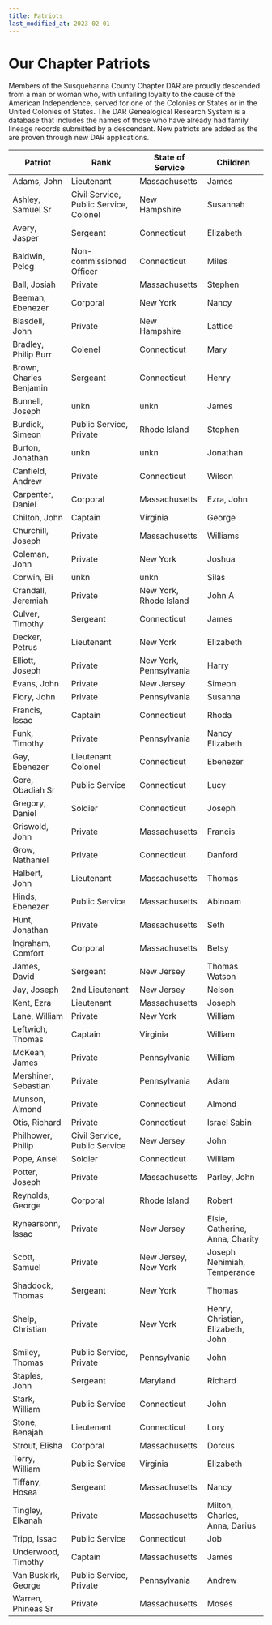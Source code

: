 ```yaml
---
title: Patriots
last_modified_at: 2023-02-01
---
```


# Our Chapter Patriots

Members of the Susquehanna County Chapter DAR are proudly descended from a man
or woman who, with unfailing loyalty to the cause of the American Independence,
served for one of the Colonies or States or in the United Colonies of States.
The DAR Genealogical Research System is a database that includes the names of
those who have already had family lineage records submitted by a descendant.
New patriots are added as the are proven through new DAR applications.

| Patriot | Rank | State of Service | Children |
|---------|------|------------------|----------|
|Adams, John|Lieutenant|Massachusetts|James|
|Ashley, Samuel Sr|Civil Service, Public Service, Colonel|New Hampshire|Susannah|
|Avery, Jasper|Sergeant|Connecticut|Elizabeth|
|Baldwin, Peleg|Non-commissioned Officer|Connecticut|Miles|
|Ball, Josiah|Private|Massachusetts|Stephen|
|Beeman, Ebenezer|Corporal|New York|Nancy|
|Blasdell, John|Private|New Hampshire|Lattice|
|Bradley, Philip Burr|Colenel|Connecticut|Mary|
|Brown, Charles Benjamin|Sergeant|Connecticut|Henry|
|Bunnell, Joseph|unkn|unkn|James|
|Burdick, Simeon|Public Service, Private|Rhode Island|Stephen|
|Burton, Jonathan|unkn|unkn|Jonathan|
|Canfield, Andrew|Private|Connecticut|Wilson|
|Carpenter, Daniel|Corporal|Massachusetts|Ezra, John|
|Chilton, John|Captain|Virginia|George|
|Churchill, Joseph|Private|Massachusetts|Williams|
|Coleman, John|Private|New York|Joshua|
|Corwin, Eli|unkn|unkn|Silas|
|Crandall, Jeremiah|Private|New York, Rhode Island|John A|
|Culver, Timothy|Sergeant|Connecticut|James|
|Decker, Petrus|Lieutenant|New York|Elizabeth|
|Elliott, Joseph|Private|New York, Pennsylvania|Harry|
|Evans, John|Private|New Jersey|Simeon|
|Flory, John|Private|Pennsylvania|Susanna|
|Francis, Issac|Captain|Connecticut|Rhoda|
|Funk, Timothy|Private|Pennsylvania|Nancy Elizabeth|
|Gay, Ebenezer|Lieutenant Colonel|Connecticut|Ebenezer|
|Gore, Obadiah Sr|Public Service|Connecticut|Lucy|
|Gregory, Daniel|Soldier|Connecticut|Joseph|
|Griswold, John|Private|Massachusetts|Francis|
|Grow, Nathaniel|Private|Connecticut|Danford|
|Halbert, John|Lieutenant|Massachusetts|Thomas|
|Hinds, Ebenezer|Public Service|Massachusetts|Abinoam|
|Hunt, Jonathan|Private|Massachusetts|Seth|
|Ingraham, Comfort|Corporal|Massachusetts|Betsy|
|James, David|Sergeant|New Jersey|Thomas Watson|
|Jay, Joseph|2nd Lieutenant|New Jersey|Nelson|
|Kent, Ezra|Lieutenant|Massachusetts|Joseph|
|Lane, William|Private|New York|William|
|Leftwich, Thomas|Captain|Virginia|William|
|McKean, James|Private|Pennsylvania|William|
|Mershiner, Sebastian|Private|Pennsylvania|Adam|
|Munson, Almond|Private|Connecticut|Almond|
|Otis, Richard|Private|Connecticut|Israel Sabin|
|Philhower, Philip|Civil Service, Public Service|New Jersey|John|
|Pope, Ansel|Soldier|Connecticut|William|
|Potter, Joseph|Private|Massachusetts|Parley, John|
|Reynolds, George|Corporal|Rhode Island|Robert|
|Rynearsonn, Issac|Private|New Jersey|Elsie, Catherine, Anna, Charity|
|Scott, Samuel|Private|New Jersey, New York|Joseph Nehimiah, Temperance|
|Shaddock, Thomas|Sergeant|New York|Thomas|
|Shelp, Christian|Private|New York|Henry, Christian, Elizabeth, John|
|Smiley, Thomas|Public Service, Private|Pennsylvania|John|
|Staples, John|Sergeant|Maryland|Richard|
|Stark, William|Public Service|Connecticut|John|
|Stone, Benajah|Lieutenant|Connecticut|Lory|
|Strout, Elisha|Corporal|Massachusetts|Dorcus|
|Terry, William|Public Service|Virginia|Elizabeth|
|Tiffany, Hosea|Sergeant|Massachusetts|Nancy|
|Tingley, Elkanah|Private|Massachusetts|Milton, Charles, Anna, Darius|
|Tripp, Issac|Public Service|Connecticut|Job|
|Underwood, Timothy|Captain|Massachusetts|James|
|Van Buskirk, George|Public Service, Private|Pennsylvania|Andrew|
|Warren, Phineas Sr|Private|Massachusetts|Moses|
